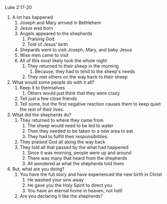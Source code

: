 Luke 2:17-20

1. A lot has happened
    1. Joseph and Mary arrived in Bethlehem
    2. Jesus was born
    3. Angels appeared to the shepherds
        1. Praising God
        2. Told of Jesus' birth
    4. Shepards went to visit Joseph, Mary, and baby Jesus
    5. Wise men came to visit
    6. All of this most likely took the whole night
        1. They returned to their sheep in the morning
            1. Because, they had to tend to the sheep's needs
        2. They met others on the way back to their sheep
2. What would some people do with it all?
    1. Keep it to themselves
        1. Others would just think that they were crazy
    2. Tell just a few close friends
    3. Tell some, but the first negative reaction causes them to keep quiet the rest of their lives.
3. What did the shepherds do?
    1. They returned to where they came from
        1. The sheep would need to be led to water
        2. Then they needed to be taken to a new area to eat
        3. They had to fulfill their responsibilities.
    2. They praised God all along the way back
    3. They told all that passed by the what had happened
        1. Since it was morning, people were up and around
        2. There was many that heard from the shepherds
        3. All wondered at what the shepherds told them
4. But, what are you doing?
    1. You have the full story and have experienced the new birth in Christ
        1. He washed your sins away
        2. He gave you the Holy Spirit to direct you
        3. You have an eternal home in heaven,  not hell!
    2. Are you declaring it like the shepherds?
